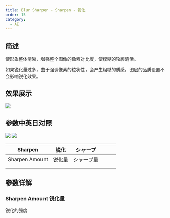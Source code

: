 ```yaml
---
title: Blur Sharpen - Sharpen - 锐化
order: 15
category:
  - AE
---
```


## 简述

使形象整体清晰，增强整个图像的像素对比度，使模糊的轮廓清晰。

如果锐化量过多，由于强调像素的粒状性，会产生粗糙的质感。图层的品质设置不会影响锐化效果。

## 效果展示

![](https://mir.yuelili.com/wp-content/uploads/user/AE/effects/ext/image00574.jpg)

## 参数中英日对照

![](https://mir.yuelili.com/wp-content/uploads/user/AE/effects/AE-Effects-Blur-Sharpen-Sharpen.png)
![](https://mir.yuelili.com/wp-content/uploads/user/AE/effects/AE-Effects-Blur-Sharpen-Sharpen_cn.png)

| Sharpen        | 锐化   | シャープ   |     |     |     |
| -------------- | ------ | ---------- | --- | --- | --- |
| Sharpen Amount | 锐化量 | シャープ量 |     |     |     |
|                |        |            |     |     |     |
|                |        |            |     |     |     |

## 参数详解

### Sharpen Amount 锐化量

锐化的强度
